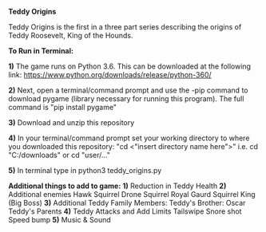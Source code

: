 **Teddy Origins**

Teddy Origins is the first in a three part series describing the origins of Teddy Roosevelt, King of the Hounds. 


**To Run in Terminal:**

**1)** The game runs on Python 3.6. This can be downloaded at the following link:
    https://www.python.org/downloads/release/python-360/
    
**2)** Next, open a terminal/command prompt and use the -pip command to download pygame (library necessary for running this program). The full command is "pip install pygame"

**3)** Download and unzip this repository

**4)** In your terminal/command prompt set your working directory to where you downloaded this repository:
    "cd <"insert directory name here">"
    i.e. cd "C:/downloads" or cd "user/..."

**5)** In terminal type in python3 teddy_origins.py


**Additional things to add to game:**
  **1)** Reduction in Teddy Health
  **2)** Additional enemies 
    Hawk
    Squirrel Drone
    Squirrel Royal Gaurd
    Squirrel King (Big Boss)
  **3)** Additional Teddy Family Members:
    Teddy's Brother: Oscar
    Teddy's Parents
  **4)** Teddy Attacks and Add Limits
    Tailswipe
    Snore shot
    Speed bump
  **5)** Music & Sound
